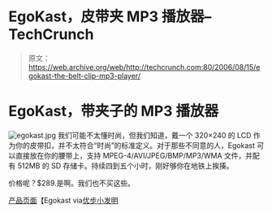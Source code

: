 # EgoKast，皮带夹 MP3 播放器–TechCrunch

> 原文：<https://web.archive.org/web/http://techcrunch.com:80/2006/08/15/egokast-the-belt-clip-mp3-player/>

# EgoKast，带夹子的 MP3 播放器

![egokast.jpg](img/d798ec66f8fffed1b8a457bb79cc8b0a.png)
我们可能不太懂时尚，但我们知道，戴一个 320×240 的 LCD 作为你的皮带扣，并不太符合“时尚”的标准定义。对于那些不同意的人，Egokast 可以直接放在你的腰带上，支持 MPEG-4/AVI/JPEG/BMP/MP3/WMA 文件，并配有 512MB 的 SD 存储卡。持续四到五个小时，刚好够你在地铁上挨揍。

价格呢？$289.是啊。我们也不买这些。

[产品页面](https://web.archive.org/web/20210228195852/http://egokast.com/)【Egokast via[优步小发明](https://web.archive.org/web/20210228195852/http://www.ubergizmo.com/15/archives/2006/08/egokast_the_fashionable_pmp.html)